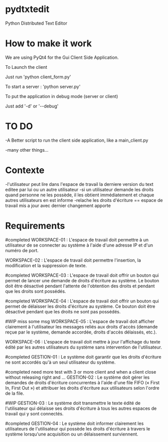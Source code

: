 pydtxtedit
==========
Python Distributed Text Editor

How to make it work
=====
We are using PyQt4 for the Gui Client Side Application.

To Launch the client

Just run 'python client_form.py'

To start a server : 'python server.py'

To put the application in debug mode (server or client)

Just add '-d' or '--debug'

TO DO
===
-A Better script to run the client side application, like a main_client.py

-many other things...

Contexte
===
-l'utilisateur peut lire dans l'espace de travail la derniere version du text editee par lui ou un autre utilisateur
-si un utilisateur demande les droits quand personne ne les possède, il les obtient immédiatement et chaque autres utilisateurs en est informe
-relache les droits d'écriture == espace de travail mis a jour avec dernier changement apporte

Requirements
===
#completed
WORKSPACE-01 : L'espace de travail doit permettre à un utilisateur de se connecter au système à l'aide 
d'une adresse IP et d'un numéro de port.

WORKSPACE-02 : L'espace de travail doit permettre l'insertion, la modification et la suppression de 
texte. 

#completed
WORKSPACE-03 : L'espace de travail doit offrir un bouton qui permet de lancer une demande de droits 
d'écriture au système. Le bouton doit être désactivé pendant l'attente de l'obtention des droits et 
pendant que les droits sont possédés.

#completed
WORKSPACE-04 : L'espace de travail doit offrir un bouton qui permet de délaisser les droits d'écriture au 
système. Ce bouton doit être désactivé pendant que les droits ne sont pas possédés.

#WIP miss some msg
WORKSPACE-05 : L'espace de travail doit afficher clairement à l'utilisateur les messages reliés aux droits 
d'accès (demande reçue par le système, demande accordée, droits d'accès délaissés, etc.).

WORKSPACE-06 : L'espace de travail doit mettre à jour l'affichage du texte édité par les autres 
utilisateurs du système sans intervention de l'utilisateur. 

#completed
GESTION-01 : Le système doit garantir que les droits d'écriture ne sont accordés qu'à un seul utilisateur 
du système.

#completed need more test with 3 or more client and when a client close without releasing right and ...
GESTION-02 : Le système doit gérer les demandes de droits d'écriture concurrentes à l'aide d'une file 
FIFO (« First In, First Out ») et attribuer les droits d'écriture aux utilisateurs selon l'ordre de la file.

#WIP
GESTION-03 : Le système doit transmettre le texte édité de l'utilisateur qui délaisse ses droits d'écriture 
à tous les autres espaces de travail qui y sont connectés.

#completed
GESTION-04 : Le système doit informer clairement les utilisateurs de l'utilisateur qui possède les droits 
d'écriture à travers le système lorsqu'une acquisition ou un délaissement surviennent.
